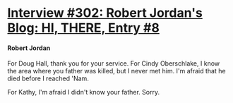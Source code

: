# [Interview #302: Robert Jordan's Blog: HI, THERE, Entry #8](https://www.theoryland.com/intvmain.php?i=302#8)

#### Robert Jordan

For Doug Hall, thank you for your service. For Cindy Oberschlake, I know the area where you father was killed, but I never met him. I'm afraid that he died before I reached 'Nam.

For Kathy, I'm afraid I didn't know your father. Sorry.

